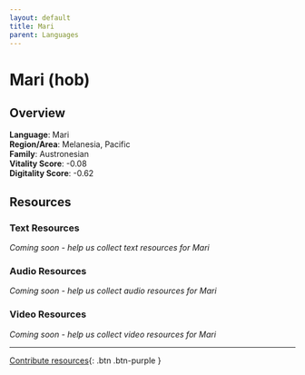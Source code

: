 ```yaml
---
layout: default
title: Mari
parent: Languages
---
```


# Mari (hob)

## Overview

**Language**: Mari  
**Region/Area**: Melanesia, Pacific  
**Family**: Austronesian  
**Vitality Score**: -0.08  
**Digitality Score**: -0.62  

## Resources

### Text Resources
*Coming soon - help us collect text resources for Mari*

### Audio Resources
*Coming soon - help us collect audio resources for Mari*

### Video Resources
*Coming soon - help us collect video resources for Mari*

---

[Contribute resources](https://fairtrain.github.io/){: .btn .btn-purple }
